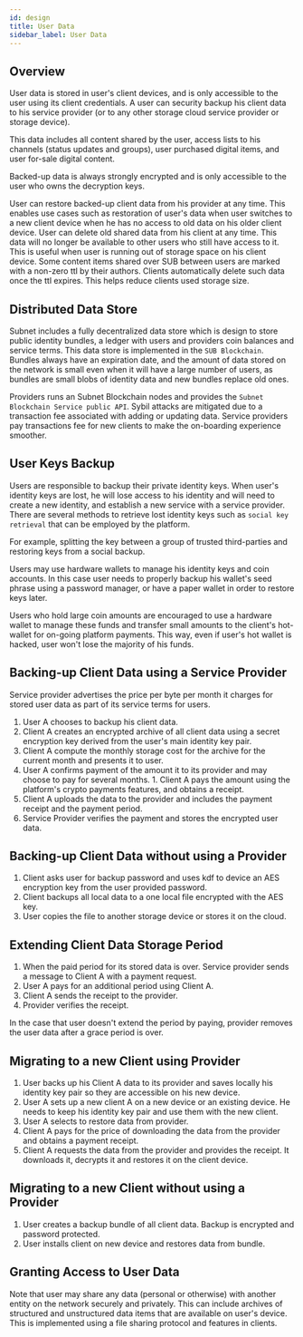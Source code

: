 ```yaml
---
id: design
title: User Data
sidebar_label: User Data
---
```


## Overview
User data is stored in user's client devices, and is only accessible to the user using its client credentials.
A user can security backup his client data to his service provider (or to any other storage cloud service provider or storage device).

This data includes all content shared by the user, access lists to his channels (status updates and groups), user purchased digital items, and user for-sale digital content.

Backed-up data is always strongly encrypted and is only accessible to the user who owns the decryption keys.

User can restore backed-up client data from his provider at any time. This enables use cases such as restoration of user's data when user switches to a new client device when he has no access to old data on his older client device.
User can delete old shared data from his client at any time. This data will no longer be available to other users who still have access to it. This is useful when user is running out of storage space on his client device.
Some content items shared over SUB between users are marked with a non-zero ttl by their authors. Clients automatically delete such data once the ttl expires. This helps reduce clients used storage size.

## Distributed Data Store
Subnet includes a fully decentralized data store which is design to store public identity bundles, a ledger with users and providers coin balances and service terms. This data store is implemented in the `SUB Blockchain`. Bundles always have an expiration date, and the amount of data stored on the network is small even when it will have a large number of users, as bundles are small blobs of identity data and new bundles replace old ones.

 Providers runs an Subnet Blockchain nodes and provides the `Subnet Blockchain Service public API`. Sybil attacks are mitigated due to a transaction fee associated with adding or updating data. Service providers pay transactions fee for new clients to make the on-boarding experience smoother.

## User Keys Backup
Users are responsible to backup their private identity keys. When user's identity keys are lost, he will lose access to his identity and will need to create a new identity, and establish a new service with a service provider.
There are several methods to retrieve lost identity keys such as `social key retrieval` that can be employed by the platform.

For example, splitting the key between a group of trusted third-parties and restoring keys from a social backup.

Users may use hardware wallets to manage his identity keys and coin accounts. In this case user needs to properly backup his wallet's seed phrase using a password manager, or have a paper wallet in order to restore keys later.

Users who hold large coin amounts are encouraged to use a hardware wallet to manage these funds and transfer small amounts to the client's hot-wallet for on-going platform payments. This way, even if user's hot wallet is hacked, user won't lose the majority of his funds.

## Backing-up Client Data using a Service Provider
Service provider advertises the price per byte per month it charges for stored user data as part of its service terms for users.

1. User A chooses to backup his client data.
1. Client A creates an encrypted archive of all client data using a secret encryption key derived from the user's main identity key pair.
1. Client A compute the monthly storage cost for the archive for the current month and presents it to user.
1. User A confirms payment of the amount it to its provider and may choose to pay for several months.
1. Client A pays the amount using the platform's crypto payments features, and obtains a receipt.
1. Client A uploads the data to the provider and includes the payment receipt and the payment period.
1. Service Provider verifies the payment and stores the encrypted user data.

## Backing-up Client Data without using a Provider
1. Client asks user for backup password and uses kdf to device an AES encryption key from the user provided password.
1. Client backups all local data to a one local file encrypted with the AES key.
1. User copies the file to another storage device or stores it on the cloud.

## Extending Client Data Storage Period
1. When the paid period for its stored data is over. Service provider sends a message to Client A with a payment request.
1. User A pays for an additional period using Client A.
1. Client A sends the receipt to the provider.
1. Provider verifies the receipt.

In the case that user doesn't extend the period by paying, provider removes the user data after a grace period is over.

## Migrating to a new Client using Provider
1. User backs up his Client A data to its provider and saves locally his identity key pair so they are accessible on his new device.
1. User A sets up a new client A on a new device or an existing device. He needs to keep his identity key pair and use them with the new client.
1. User A selects to restore data from provider.
1. Client A pays for the price of downloading the data from the provider and obtains a payment receipt.
1. Client A requests the data from the provider and provides the receipt. It downloads it, decrypts it and restores it on the client device.

## Migrating to a new Client without using a Provider
1. User creates a backup bundle of all client data. Backup is encrypted and password protected.
2. User installs client on new device and restores data from bundle.

## Granting Access to User Data
Note that user may share any data (personal or otherwise) with another entity on the network securely and privately. This can include archives of structured and unstructured data items that are available on user's device. This is implemented using a file sharing protocol and features in clients.
